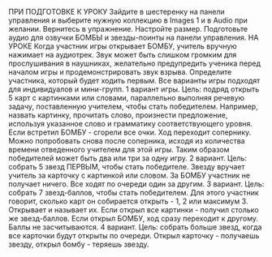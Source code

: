 ПРИ ПОДГОТОВКЕ К УРОКУ
Зайдите в шестеренку на панели управления и выберите нужную коллекцию в Images 1 и в Audio при желании. Вернитесь в упражнение. 
Настройте размер. Подготовьте аудио для озвучки БОМБЫ и звезды-поинты на панели управления. 
НА УРОКЕ
Когда участник игры открывает БОМБУ, учитель вручную нажимает на аудиотрек. Звук может быть слишком громким для прослушивания в наушниках, 
желательно предупредить ученика перед началом игры и продемонстрировать звук взрыва. Определите участника, который будет ходить первым. 
Все варианты игры подходят для индивидуалов и мини-групп.
1 вариант игры.
Цель: подряд открыть 5 карт с картинками или словами, параллельно выполняя речевую задачу, поставленную учителем, чтобы стать победителем. 
Например, назвать картинку, прочитать слово, произнести предложение, используя указанное слово и грамматику соответствующего уровня. 
Если встретил БОМБУ - сгорели все очки. Ход переходит сопернику. Можно попробовать снова после соперника, 
исходя из количества времени отведенного учителем для этой игры. Таким образом победителей может быть два или три за одну игру. 
2 вариант.
Цель: собрать 5 звезд ПЕРВЫМ, чтобы стать победителе. Звезду вручает учитель за карточку с картинкой или словом. 
За БОМБУ участник не получает ничего. Все ходят по очереди один за другим. 
3 вариант. 
Цель: собрать 7 звезд-баллов, чтобы стать победителем. Для этого участник говорит, сколько карт он собирается открыть - 1, 2 или максимум 3. Открывает и называет их. Если открыл все картинки - получил столько же звезд-баллов. Если открыл БОМБУ, ход сразу переходит к другому. Баллы не засчитываются. 
4 вариант.
Цель: собрать больше звезд, когда все карточки будут открыты по очереди. 
Открыл карточку - получаешь звезду, открыл бомбу - теряешь звезду.
